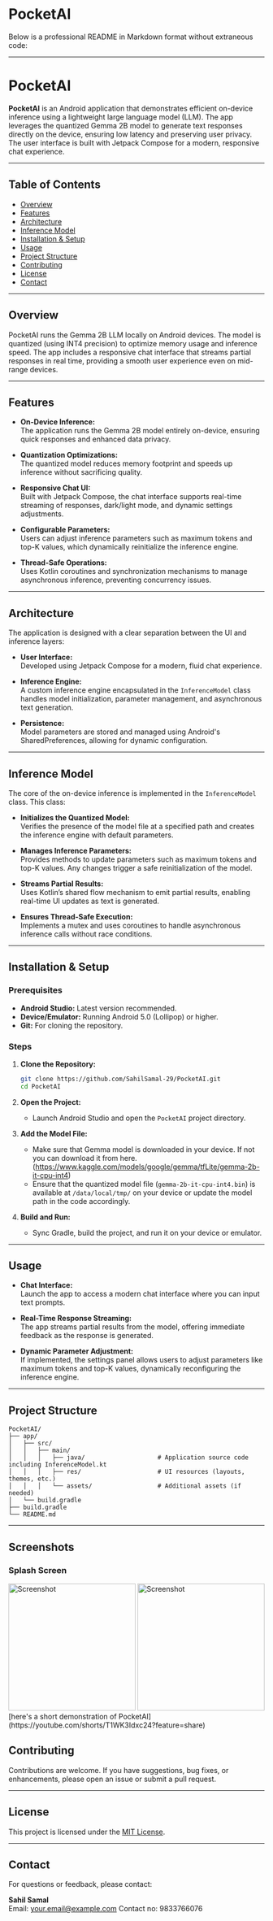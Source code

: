# PocketAI
Below is a professional README in Markdown format without extraneous code:

---

# PocketAI

**PocketAI** is an Android application that demonstrates efficient on-device inference using a lightweight large language model (LLM). The app leverages the quantized Gemma 2B model to generate text responses directly on the device, ensuring low latency and preserving user privacy. The user interface is built with Jetpack Compose for a modern, responsive chat experience.

---

## Table of Contents

- [Overview](#overview)
- [Features](#features)
- [Architecture](#architecture)
- [Inference Model](#inference-model)
- [Installation & Setup](#installation--setup)
- [Usage](#usage)
- [Project Structure](#project-structure)
- [Contributing](#contributing)
- [License](#license)
- [Contact](#contact)

---

## Overview

PocketAI runs the Gemma 2B LLM locally on Android devices. The model is quantized (using INT4 precision) to optimize memory usage and inference speed. The app includes a responsive chat interface that streams partial responses in real time, providing a smooth user experience even on mid-range devices.

---

## Features

- **On-Device Inference:**  
  The application runs the Gemma 2B model entirely on-device, ensuring quick responses and enhanced data privacy.

- **Quantization Optimizations:**  
  The quantized model reduces memory footprint and speeds up inference without sacrificing quality.

- **Responsive Chat UI:**  
  Built with Jetpack Compose, the chat interface supports real-time streaming of responses, dark/light mode, and dynamic settings adjustments.

- **Configurable Parameters:**  
  Users can adjust inference parameters such as maximum tokens and top-K values, which dynamically reinitialize the inference engine.

- **Thread-Safe Operations:**  
  Uses Kotlin coroutines and synchronization mechanisms to manage asynchronous inference, preventing concurrency issues.

---

## Architecture

The application is designed with a clear separation between the UI and inference layers:

- **User Interface:**  
  Developed using Jetpack Compose for a modern, fluid chat experience.

- **Inference Engine:**  
  A custom inference engine encapsulated in the `InferenceModel` class handles model initialization, parameter management, and asynchronous text generation.

- **Persistence:**  
  Model parameters are stored and managed using Android's SharedPreferences, allowing for dynamic configuration.

---

## Inference Model

The core of the on-device inference is implemented in the `InferenceModel` class. This class:

- **Initializes the Quantized Model:**  
  Verifies the presence of the model file at a specified path and creates the inference engine with default parameters.

- **Manages Inference Parameters:**  
  Provides methods to update parameters such as maximum tokens and top-K values. Any changes trigger a safe reinitialization of the model.

- **Streams Partial Results:**  
  Uses Kotlin’s shared flow mechanism to emit partial results, enabling real-time UI updates as text is generated.

- **Ensures Thread-Safe Execution:**  
  Implements a mutex and uses coroutines to handle asynchronous inference calls without race conditions.

---

## Installation & Setup

### Prerequisites

- **Android Studio:** Latest version recommended.
- **Device/Emulator:** Running Android 5.0 (Lollipop) or higher.
- **Git:** For cloning the repository.

### Steps

1. **Clone the Repository:**

   ```bash
   git clone https://github.com/SahilSamal-29/PocketAI.git
   cd PocketAI
   ```

2. **Open the Project:**
   - Launch Android Studio and open the `PocketAI` project directory.

3. **Add the Model File:**
   - Make sure that Gemma model is downloaded in your device. If not you can download it from here.(https://www.kaggle.com/models/google/gemma/tfLite/gemma-2b-it-cpu-int4)
   - Ensure that the quantized model file (`gemma-2b-it-cpu-int4.bin`) is available at `/data/local/tmp/` on your device or update the model path in the code accordingly.

5. **Build and Run:**
   - Sync Gradle, build the project, and run it on your device or emulator.

---

## Usage

- **Chat Interface:**  
  Launch the app to access a modern chat interface where you can input text prompts.

- **Real-Time Response Streaming:**  
  The app streams partial results from the model, offering immediate feedback as the response is generated.

- **Dynamic Parameter Adjustment:**  
  If implemented, the settings panel allows users to adjust parameters like maximum tokens and top-K values, dynamically reconfiguring the inference engine.

---

## Project Structure

```
PocketAI/
├── app/
│   ├── src/
│   │   ├── main/
│   │   │   ├── java/                    # Application source code including InferenceModel.kt
│   │   │   ├── res/                     # UI resources (layouts, themes, etc.)
│   │   │   └── assets/                  # Additional assets (if needed)
│   └── build.gradle
├── build.gradle
└── README.md
```

---
## Screenshots

### Splash Screen
<img src="https://github.com/user-attachments/assets/f2b45520-e293-467e-872f-947759bc9b60" alt="Screenshot" width="250">
<img src="https://github.com/user-attachments/assets/f097437c-7769-4f77-84e1-131dfb4585c4" alt="Screenshot" width="250">
<br>
[here's a short demonstration of PocketAI](https://youtube.com/shorts/T1WK3Idxc24?feature=share)

## Contributing

Contributions are welcome. If you have suggestions, bug fixes, or enhancements, please open an issue or submit a pull request.

---

## License

This project is licensed under the [MIT License](LICENSE).

---

## Contact

For questions or feedback, please contact:

**Sahil Samal**  
Email: [your.email@example.com](samalsahil29@gmail.com)
Contact no: 9833766076
